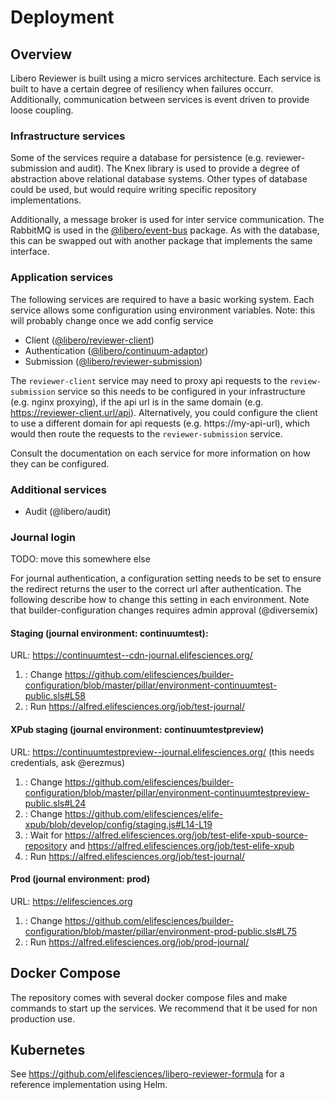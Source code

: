 # Deployment

## Overview

Libero Reviewer is built using a micro services architecture. Each service is built to have a certain degree of resiliency when failures occurr. Additionally,
communication between services is event driven to provide loose coupling.

### Infrastructure services

Some of the services require a database for persistence (e.g. reviewer-submission and audit). The Knex library is used to provide a degree of abstraction above
relational database systems. Other types of database could be used, but would require writing specific repository implementations.

Additionally, a message broker is used for inter service communication. The RabbitMQ is used in the [@libero/event-bus](https://github.com/libero/event-bus) package.
As with the database, this can be  swapped out with another package that implements the same interface.

### Application services

The following services are required to have a basic working system. Each service allows some configuration using environment variables.
Note: this will probably change once we add config service

* Client ([@libero/reviewer-client](https://github.com/libero/reviewer-client))
* Authentication ([@libero/continuum-adaptor](https://github.com/libero/continuum-adaptor))
* Submission ([@libero/reviewer-submission](https://github.com/libero/reviewer-submission))

The `reviewer-client` service may need to proxy api requests to the `review-submission` service so this needs to be configured in your infrastructure
(e.g. nginx proxying), if the api url is in the same domain (e.g. https://reviewer-client.url/api). Alternatively, you could configure the client to use a different
domain for api requests (e.g. https://my-api-url), which would then route the requests to the `reviewer-submission` service.

Consult the documentation on each service for more information on how they can be configured.


### Additional services

* Audit (@libero/audit)

### Journal login

TODO: move this somewhere else

For journal authentication, a configuration setting needs to be set to ensure the redirect returns the user to the correct url after authentication. The following
describe how to change this setting in each environment. Note that builder-configuration changes requires admin approval (@diversemix)

#### Staging (journal environment: continuumtest):
URL: https://continuumtest--cdn-journal.elifesciences.org/

1. : Change https://github.com/elifesciences/builder-configuration/blob/master/pillar/environment-continuumtest-public.sls#L58
1. : Run https://alfred.elifesciences.org/job/test-journal/

#### XPub staging (journal environment: continuumtestpreview)
URL: https://continuumtestpreview--journal.elifesciences.org/
(this needs credentials, ask @erezmus)

1. : Change https://github.com/elifesciences/builder-configuration/blob/master/pillar/environment-continuumtestpreview-public.sls#L24
1. : Change https://github.com/elifesciences/elife-xpub/blob/develop/config/staging.js#L14-L19
1. : Wait for https://alfred.elifesciences.org/job/test-elife-xpub-source-repository and https://alfred.elifesciences.org/job/test-elife-xpub
1. : Run https://alfred.elifesciences.org/job/test-journal/

#### Prod (journal environment: prod)
URL: https://elifesciences.org

1. : Change https://github.com/elifesciences/builder-configuration/blob/master/pillar/environment-prod-public.sls#L75
1. : Run https://alfred.elifesciences.org/job/prod-journal/

## Docker Compose

The repository comes with several docker compose files and make commands to start up the services. We recommend that it be used for non production use.

## Kubernetes

See https://github.com/elifesciences/libero-reviewer-formula for a reference implementation using Helm.